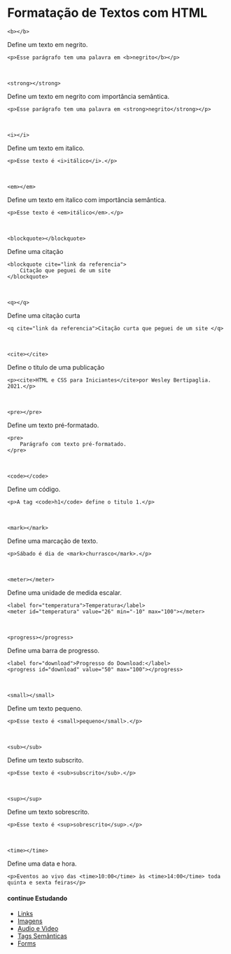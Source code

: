 # Formatação de Textos com HTML

`<b></b>`

Define um texto em negrito.

	<p>Esse parágrafo tem uma palavra em <b>negrito</b></p>
<br>

`<strong></strong>`

Define um texto em negrito com importância semântica.

	<p>Esse parágrafo tem uma palavra em <strong>negrito</strong></p>
<br>

`<i></i>`

Define um texto em italico.

	<p>Esse texto é <i>itálico</i>.</p>
<br>

`<em></em>`

Define um texto em italico com importância semântica.

	<p>Esse texto é <em>itálico</em>.</p>
<br>

`<blockquote></blockquote>`

Define uma citação

	<blockquote cite="link da referencia">
		Citação que peguei de um site 
	</blockquote>
<br>

`<q></q>`

Define uma citação curta

	<q cite="link da referencia">Citação curta que peguei de um site </q>
<br>

`<cite></cite>`

Define o titulo de uma publicação

	<p><cite>HTML e CSS para Iniciantes</cite>por Wesley Bertipaglia. 2021.</p>
<br>

`<pre></pre>`

Define um texto pré-formatado.

	<pre>
		Parágrafo com texto pré-formatado.
	</pre>
<br>

`<code></code>`

Define um código.

	<p>A tag <code>h1</code> define o titulo 1.</p>
<br>

`<mark></mark>`

Define uma marcação de texto.

	<p>Sábado é dia de <mark>churrasco</mark>.</p>
<br>

`<meter></meter>`

Define uma unidade de medida escalar.

	<label for="temperatura">Temperatura</label>
	<meter id="temperatura" value="26" min="-10" max="100"></meter>
<br>

`<progress></progress>`

Define uma barra de progresso.

	<label for="download">Progresso do Download:</label>
	<progress id="download" value="50" max="100"></progress>
<br>

`<small></small>`

Define um texto pequeno.

	<p>Esse texto é <small>pequeno</small>.</p>
<br>

`<sub></sub>`

Define um texto subscrito.

	<p>Esse texto é <sub>subscrito</sub>.</p>
<br>

`<sup></sup>`

Define um texto sobrescrito.

	<p>Esse texto é <sup>sobrescrito</sup>.</p>
<br>

`<time></time>`

Define uma data e hora.

	<p>Eventos ao vivo das <time>10:00</time> às <time>14:00</time> toda quinta e sexta feiras</p>

#### continue Estudando
- <a href="https://github.com/wesleybertipaglia/html-para-iniciantes/blob/main/4.%20Links.md">Links</a>
- <a href="https://github.com/wesleybertipaglia/html-para-iniciantes/blob/main/5.%20Imagens.md">Imagens</a>
- <a href="https://github.com/wesleybertipaglia/html-para-iniciantes/blob/main/6.%20Audio%20e%20Video.md">Audio e Video</a>
- <a href="https://github.com/wesleybertipaglia/html-para-iniciantes/blob/main/7.%20Tags%20Semanticas.md">Tags Semânticas</a>
- <a href="https://github.com/wesleybertipaglia/html-para-iniciantes/blob/main/8.%20Forms.md">Forms</a>
